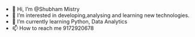 - 👋 Hi, I’m @Shubham Mistry
- 👀 I’m interested in developing,analysing and learning new technologies.
- 🌱 I’m currently learning Python, Data Analytics
- 📫 How to reach me 9172920678

<!---
Shubhammistry/Shubhammistry is a ✨ special ✨ repository because its `README.md` (this file) appears on your GitHub profile.
You can click the Preview link to take a look at your changes.
--->
